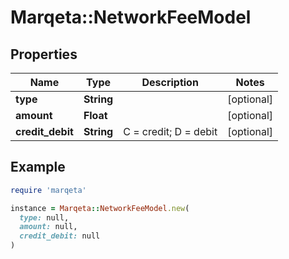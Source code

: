 # Marqeta::NetworkFeeModel

## Properties

| Name | Type | Description | Notes |
| ---- | ---- | ----------- | ----- |
| **type** | **String** |  | [optional] |
| **amount** | **Float** |  | [optional] |
| **credit_debit** | **String** | C &#x3D; credit; D &#x3D; debit | [optional] |

## Example

```ruby
require 'marqeta'

instance = Marqeta::NetworkFeeModel.new(
  type: null,
  amount: null,
  credit_debit: null
)
```


